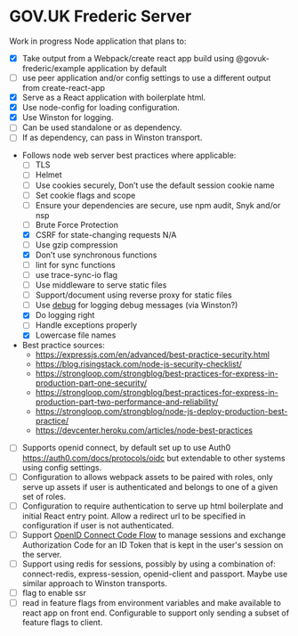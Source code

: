 # GOV.UK Frederic Server

Work in progress Node application that plans to:

- [x] Take output from a Webpack/create react app build using @govuk-frederic/example application by default
- [ ] use peer application and/or config settings to use a different output from create-react-app
- [x] Serve as a React application with boilerplate html.
- [x] Use node-config for loading configuration.
- [x] Use Winston for logging.
- [ ] Can be used standalone or as dependency.
- [ ] If as dependency, can pass in Winston transport.
- Follows node web server best practices where applicable:
  - [ ] TLS
  - [ ] Helmet
  - [ ] Use cookies securely, Don’t use the default session cookie name
  - [ ] Set cookie flags and scope
  - [ ] Ensure your dependencies are secure, use npm audit, Snyk and/or nsp
  - [ ] Brute Force Protection
  - [x] CSRF for state-changing requests N/A
  - [ ] Use gzip compression
  - [x] Don’t use synchronous functions
  - [ ] lint for sync functions
  - [ ] use trace-sync-io flag
  - [ ] Use middleware to serve static files
  - [ ] Support/document using reverse proxy for static files
  - [ ] Use [debug](https://www.npmjs.com/package/debug) for logging debug messages (via Winston?)
  - [x] Do logging right
  - [ ] Handle exceptions properly
  - [x] Lowercase file names
- Best practice sources:
  - https://expressjs.com/en/advanced/best-practice-security.html
  - https://blog.risingstack.com/node-js-security-checklist/
  - https://strongloop.com/strongblog/best-practices-for-express-in-production-part-one-security/
  - https://strongloop.com/strongblog/best-practices-for-express-in-production-part-two-performance-and-reliability/
  - https://strongloop.com/strongblog/node-js-deploy-production-best-practice/
  - https://devcenter.heroku.com/articles/node-best-practices
- [ ] Supports openid connect, by default set up to use Auth0 https://auth0.com/docs/protocols/oidc but extendable to other systems using config settings.
- [ ] Configuration to allows webpack assets to be paired with roles, only serve up assets if user is authenticated and belongs to one of a given set of roles.
- [ ] Configuration to require authentication to serve up html boilerplate and initial React entry point. Allow a redirect url to be specified in configuration if user is not authenticated.
- [ ] Support [OpenID Connect Code Flow]([https://openid.net/specs/openid-connect-core-1_0.html#CodeFlowAuth) to manage sessions and exchange Authorization Code for an ID Token that is kept in the user's session on the server.
- [ ] Support using redis for sessions, possibly by using a combination of: connect-redis, express-session, openid-client and passport. Maybe use similar approach to Winston transports.
- [ ] flag to enable ssr
- [ ] read in feature flags from environment variables and make available to react app on front end. Configurable to support only sending a subset of feature flags to client.
